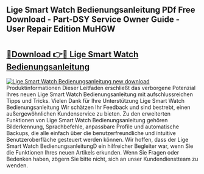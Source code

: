 ## Lige Smart Watch Bedienungsanleitung PDf Free Download - Part-DSY Service Owner Guide - User Repair Edition MuHGW

# <h2><a href="http://df3v67j.blite.top/?on=Lige+Smart+Watch+Bedienungsanleitung">🔗Download 👉🔴 Lige Smart Watch Bedienungsanleitung</a></h2>

[![Lige Smart Watch Bedienungsanleitung new download](https://i.imgur.com/lujVjoI.png)](http://df3v67j.blite.top/?on=Lige+Smart+Watch+Bedienungsanleitung)
Produktinformationen Dieser Leitfaden erschließt das verborgene Potenzial Ihres neuen Lige Smart Watch Bedienungsanleitung mit aufschlussreichen Tipps und Tricks. Vielen Dank für Ihre Unterstützung Lige Smart Watch Bedienungsanleitung Wir schätzen Ihr Feedback und sind bestrebt, einen außergewöhnlichen Kundenservice zu bieten. Zu den erweiterten Funktionen von Lige Smart Watch Bedienungsanleitung gehören Bilderkennung, Sprachbefehle, anpassbare Profile und automatische Backups, die alle einfach über die benutzerfreundliche und intuitive Benutzeroberfläche gesteuert werden können. Wir hoffen, dass der Lige Smart Watch BedienungsanleitungD ein hilfreicher Begleiter war, wenn Sie die Funktionen Ihres neuen Artikels erkunden. Wenn Sie Fragen oder Bedenken haben, zögern Sie bitte nicht, sich an unser Kundendienstteam zu wenden.
